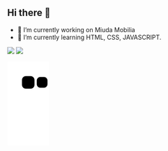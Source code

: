 ## Hi there 👋
- 🔭 I’m currently working on Miuda Mobilia
- 🌱 I’m currently learning HTML, CSS, JAVASCRIPT.
<div>
 <a href="https://github.com/bshlarissa"></a>
 <img height="140m" src="https://github-readme-stats.vercel.app/api?username=bshlarissa&show_icons=true&theme=radical&include_all_commits=true&count_private=true"/>
 <img height="140m" src="https://github-readme-stats.vercel.app/api/top-langs/?username=bshlarissa&layout=compact&langs_count=7&theme=radical"/>

</div>



<div> 

  ![Snake animation](https://github.com/rafaballerini/rafaballerini/blob/output/github-contribution-grid-snake.svg)
 

</div>
